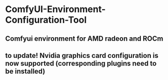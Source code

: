 # ComfyUI-Environment-Configuration-Tool
## Comfyui environment for AMD radeon and ROCm  
## to update! Nvidia graphics card configuration is now supported (corresponding plugins need to be installed)  
